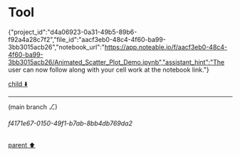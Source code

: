 # Tool

{"project_id":"d4a06923-0a31-49b5-89b6-f92a4a28c7f2","file_id":"aacf3eb0-48c4-4f60-ba99-3bb3015acb26","notebook_url":"https://app.noteable.io/f/aacf3eb0-48c4-4f60-ba99-3bb3015acb26/Animated_Scatter_Plot_Demo.ipynb","assistant_hint":"The user can now follow along with your cell work at the notebook link."}

[child ⬇️](#f4171e67-0150-49f1-b7ab-8bb4db769da2)

---

(main branch ⎇)
###### f4171e67-0150-49f1-b7ab-8bb4db769da2
[parent ⬆️](#a2b7a96f-23c0-479e-a50c-88c49ffb6591)

